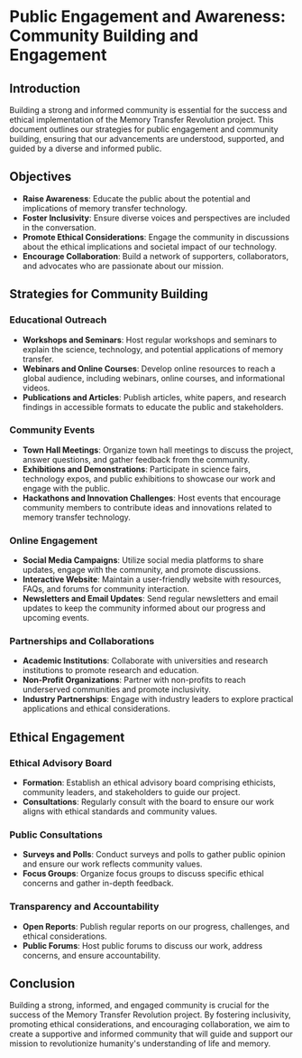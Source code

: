 # Public Engagement and Awareness: Community Building and Engagement

## Introduction

Building a strong and informed community is essential for the success and ethical implementation of the Memory Transfer
Revolution project. This document outlines our strategies for public engagement and community building, ensuring that
our advancements are understood, supported, and guided by a diverse and informed public.

## Objectives

- **Raise Awareness**: Educate the public about the potential and implications of memory transfer technology.
- **Foster Inclusivity**: Ensure diverse voices and perspectives are included in the conversation.
- **Promote Ethical Considerations**: Engage the community in discussions about the ethical implications and societal
  impact of our technology.
- **Encourage Collaboration**: Build a network of supporters, collaborators, and advocates who are passionate about our
  mission.

## Strategies for Community Building

### Educational Outreach

- **Workshops and Seminars**: Host regular workshops and seminars to explain the science, technology, and potential
  applications of memory transfer.
- **Webinars and Online Courses**: Develop online resources to reach a global audience, including webinars, online
  courses, and informational videos.
- **Publications and Articles**: Publish articles, white papers, and research findings in accessible formats to educate
  the public and stakeholders.

### Community Events

- **Town Hall Meetings**: Organize town hall meetings to discuss the project, answer questions, and gather feedback from
  the community.
- **Exhibitions and Demonstrations**: Participate in science fairs, technology expos, and public exhibitions to showcase
  our work and engage with the public.
- **Hackathons and Innovation Challenges**: Host events that encourage community members to contribute ideas and
  innovations related to memory transfer technology.

### Online Engagement

- **Social Media Campaigns**: Utilize social media platforms to share updates, engage with the community, and promote
  discussions.
- **Interactive Website**: Maintain a user-friendly website with resources, FAQs, and forums for community interaction.
- **Newsletters and Email Updates**: Send regular newsletters and email updates to keep the community informed about our
  progress and upcoming events.

### Partnerships and Collaborations

- **Academic Institutions**: Collaborate with universities and research institutions to promote research and education.
- **Non-Profit Organizations**: Partner with non-profits to reach underserved communities and promote inclusivity.
- **Industry Partnerships**: Engage with industry leaders to explore practical applications and ethical considerations.

## Ethical Engagement

### Ethical Advisory Board

- **Formation**: Establish an ethical advisory board comprising ethicists, community leaders, and stakeholders to guide
  our project.
- **Consultations**: Regularly consult with the board to ensure our work aligns with ethical standards and community
  values.

### Public Consultations

- **Surveys and Polls**: Conduct surveys and polls to gather public opinion and ensure our work reflects community
  values.
- **Focus Groups**: Organize focus groups to discuss specific ethical concerns and gather in-depth feedback.

### Transparency and Accountability

- **Open Reports**: Publish regular reports on our progress, challenges, and ethical considerations.
- **Public Forums**: Host public forums to discuss our work, address concerns, and ensure accountability.

## Conclusion

Building a strong, informed, and engaged community is crucial for the success of the Memory Transfer Revolution project.
By fostering inclusivity, promoting ethical considerations, and encouraging collaboration, we aim to create a supportive
and informed community that will guide and support our mission to revolutionize humanity's understanding of life and
memory.